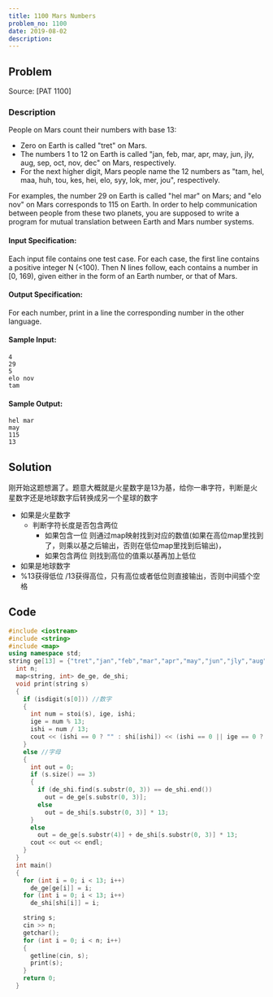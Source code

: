 ```yaml
---
title: 1100 Mars Numbers
problem_no: 1100
date: 2019-08-02
description:
---
```


<!--more-->

## Problem

Source: [PAT 1100]

### Description

People on Mars count their numbers with base 13:

+ Zero on Earth is called "tret" on Mars.
+ The numbers 1 to 12 on Earth is called "jan, feb, mar, apr, may, jun, jly, aug, sep, oct, nov, dec" on Mars,
  respectively.
+ For the next higher digit, Mars people name the 12 numbers as "tam, hel, maa, huh, tou, kes, hei, elo, syy, lok, mer,
  jou", respectively.

For examples, the number 29 on Earth is called "hel mar" on Mars; and "elo nov" on Mars corresponds to 115 on Earth. In
order to help communication between people from these two planets, you are supposed to write a program for mutual
translation between Earth and Mars number systems.

#### Input Specification:

Each input file contains one test case. For each case, the first line contains a positive integer N (<100). Then N lines
follow, each contains a number in [0, 169), given either in the form of an Earth number, or that of Mars.

#### Output Specification:

For each number, print in a line the corresponding number in the other language.

#### Sample Input:

```text
4
29
5
elo nov
tam
```

#### Sample Output:

```text
hel mar
may
115
13
```

## Solution

刚开始这题想漏了。题意大概就是火星数字是13为基，给你一串字符，判断是火星数字还是地球数字后转换成另一个星球的数字

- 如果是火星数字
  + 判断字符长度是否包含两位
    + 如果包含一位 则通过map映射找到对应的数值(如果在高位map里找到了，则乘以基之后输出，否则在低位map里找到后输出)，
    + 如果包含两位 则找到高位的值乘以基再加上低位
- 如果是地球数字
- %13获得低位 /13获得高位，只有高位或者低位则直接输出，否则中间插个空格

## Code




```cpp
#include <iostream>
#include <string>
#include <map>
using namespace std;
string ge[13] = {"tret","jan","feb","mar","apr","may","jun","jly","aug","sep","oct","nov","dec"},shi[13] = {"tret", "tam",  "hel",  "maa",  "huh", "tou",  "kes","hei","elo","syy","lok","mer","jou",};
  int n;
  map<string, int> de_ge, de_shi;
  void print(string s)
  {
    if (isdigit(s[0])) //数字
    {
      int num = stoi(s), ige, ishi;
      ige = num % 13;
      ishi = num / 13;
      cout << (ishi == 0 ? "" : shi[ishi]) << (ishi == 0 || ige == 0 ? "" : " ") << (ige == 0 ? "" : ge[ige]) << (ige == 0 && ishi == 0 ? ge[0] :"" ) << endl;
    }
    else //字母
    {
      int out = 0;
      if (s.size() == 3)
      {
        if (de_shi.find(s.substr(0, 3)) == de_shi.end())
          out = de_ge[s.substr(0, 3)];
        else
          out = de_shi[s.substr(0, 3)] * 13;
      }
      else
        out = de_ge[s.substr(4)] + de_shi[s.substr(0, 3)] * 13;
      cout << out << endl;
    }
  }
  int main()
  {
    for (int i = 0; i < 13; i++)
      de_ge[ge[i]] = i;
    for (int i = 0; i < 13; i++)
      de_shi[shi[i]] = i;

    string s;
    cin >> n;
    getchar();
    for (int i = 0; i < n; i++)
    {
      getline(cin, s);
      print(s);
    }
    return 0;
  }
```

